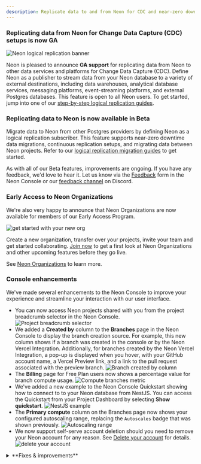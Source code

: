 ```yaml
---
description: Replicate data to and from Neon for CDC and near-zero downtime migrations, early access to Neon Organizations, and more
---
```


### Replicating data from Neon for Change Data Capture (CDC) setups is now GA

![Neon logical replication banner](/docs/relnotes/neon-logical-replication.jpg)

Neon is pleased to announce **GA support** for replicating data from Neon to other data services and platforms for Change Data Capture (CDC). Define Neon as a publisher to stream data from your Neon database to a variety of external destinations, including data warehouses, analytical database services, messaging platforms, event-streaming platforms, and external Postgres databases. This feature is open to all Neon users. To get started, jump into one of our [step-by-step logical replication guides](https://neon.tech/docs/guides/integrations#replicate-data-from-neon).

### Replicating data to Neon is now available in Beta

Migrate data to Neon from other Postgres providers by defining Neon as a logical replication subscriber. This feature supports near-zero downtime data migrations, continuous replication setups, and migrating data between Neon projects. Refer to our [logical replication migration guides](/docs/guides/integrations#replicate-data-to-neon) to get started.

As with all of our Beta features, improvements are ongoing. If you have any feedback, we'd love to hear it. Let us know via the [Feedback](https://console.neon.tech/app/projects?modal=feedback) form in the Neon Console or our [feedback channel](https://discord.com/channels/1176467419317940276/1176788564890112042) on Discord.

### Early Access to Neon Organizations

We're also very happy to announce that Neon Organizations are now available for members of our Early Access Program.

![get started with your new org](/docs/relnotes/orgs_create_next.png)

Create a new organization, transfer over your projects, invite your team and get started collaborating. [Join now](https://neon.tech/early-access-program) to get a first look at Neon Organizations and other upcoming features before they go live.

See [Neon Organizations](/docs/manage/organizations) to learn more.

### Console enhancements

We've made several enhancements to the Neon Console to improve your experience and streamline your interaction with our user interface.

- You can now access Neon projects shared with you from the project breadcrumb selector in the Neon Console.
    ![Project breadcrumb selector](/docs/relnotes/breadcrumb_project_selector.png 'no-border')
- We added a **Created by** column to the **Branches** page in the Neon Console to display the branch creation source. For example, this new column shows if a branch was created in the console or by the Neon Vercel Integration. Additionally, for branches created by the Neon Vercel Integration, a pop-up is displayed when you hover, with your GitHub account name, a Vercel Preview link, and a link to the pull request associated with the preview branch.
  ![Branch created by column](/docs/relnotes/branch_created_by_column.png 'no-border')
- The **Billing** page for Free Plan users now shows a percentage value for branch compute usage.
  ![Compute branches metric](/docs/relnotes/compute_branches.png 'no-border')
- We've added a new example to the Neon Console Quickstart showing how to connect to to your Neon database from NestJS. You can access the Quickstart from your Project Dashboard by selecting **Show quickstart**.
  ![NestJS example](/docs/relnotes/nestjs.png)
- The **Primary compute** column on the Branches page now shows your configured autoscaling range, replacing the `Autoscales` badge that was shown previously.
  ![Autoscaling range](/docs/relnotes/autoscaling_range.png 'no-border')
- We now support self-serve account deletion should you need to remove your Neon account for any reason. See [Delete your account](/docs/manage/accounts#delete-your-account) for details. 
  ![delete your account](/docs/relnotes/delete_account.png)

<details>
<summary>**Fixes & improvements**</summary>

- Fixed an issue that prevented database and role names from being fully displayed in the **Settings** &#8594; **Default database and role** section on the Vercel integration drawer, accessed from the **Integrations** page in the Neon Console.
- Queries saved to the Neon SQL Editor **Saved** list are now limited to 9 KB in length. A similar restriction was introduced Neon SQL Editor **History** list last week. While you can execute longer queries from the SQL Editor, any query exceeding 9 KB will be truncated when saved. A `-- QUERY TRUNCATED` comment is added at the beginning of these queries to indicate truncation.
- We updated the Drizzle Studio version that powers the **Tables** page in the Neon Console. This update addresses an issue where updating a column value in one row via the table editor updated the same column value in in other rows.
- Fixed an issue in the Neon Console where some page labels in the sidebar were not highlighted when selected.
- Fixed an issue that caused a `Something went wrong error` to appear briefly after deleting a project from the **Settings** page in the Neon Console.
- [Not there yet - add image] We've revamped the **Usage** widget on the Project Dashboard for Free Plan users, making it easier than ever to monitor your metrics. Now prominently positioned at the top of the dashboard, the **Usage** widget provides an at-a-glance view of your monthly totals for Storage, Compute, Branch compute, and Branches. For an overview of Neon Free Plan allowances, please see [Free Plan](/docs/introduction/plans#free-plan).
- Removed information about the Free Plan that was displayed when creating a first project on paid plans.
- Fixed an issue on the Projects page where a deleted project was only removed from the projects list after a page refresh.
- Fixed an issue with the **Time Travel Assist** feature on the **Restore** page in the Neon Console. Attempting to run a time travel query resulted in a `Something went wrong` error being displayed in the console.



</details>
